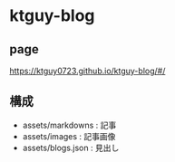 # ktguy-blog

## page
https://ktguy0723.github.io/ktguy-blog/#/

## 構成
- assets/markdowns : 記事 
- assets/images : 記事画像
- assets/blogs.json : 見出し
